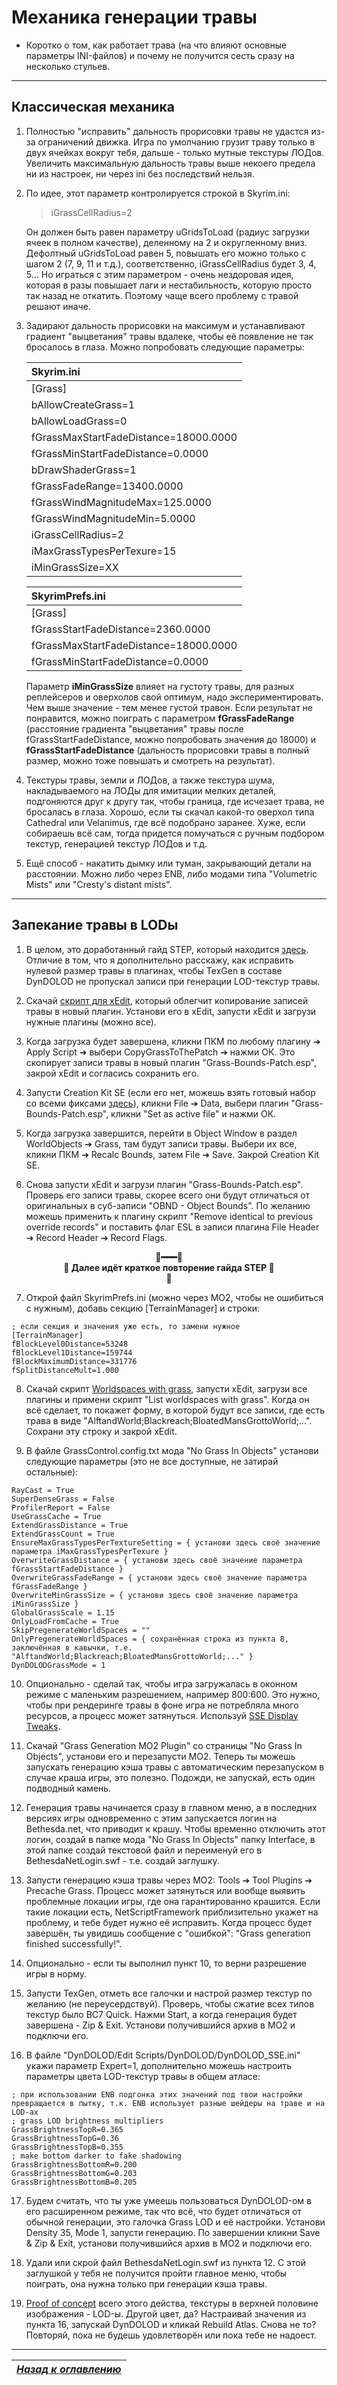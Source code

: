 # Механика генерации травы

+ Коротко о том, как работает трава (на что влияют основные параметры INI-файлов) и почему не получится сесть сразу на несколько стульев.

------

## Классическая механика

1) Полностью "исправить" дальность прорисовки травы не удастся из-за ограничений движка. Игра по умолчанию грузит траву только в двух ячейках вокруг тебя, дальше - только мутные текстуры ЛОДов. Увеличить максимальную дальность травы выше некоего предела ни из настроек, ни через ini без последствий нельзя.

2) По идее, этот параметр контролируется строкой в Skyrim.ini:

    > iGrassCellRadius=2

    Он должен быть равен параметру uGridsToLoad (радиус загрузки ячеек в полном качестве), деленному на 2 и округленному вниз. Дефолтный uGridsToLoad равен 5, повышать его можно только с шагом 2 (7, 9, 11 и т.д.), соответственно, iGrassCellRadius будет 3, 4, 5... Но играться с этим параметром - очень нездоровая идея, которая в разы повышает лаги и нестабильность, которую просто так назад не откатить. Поэтому чаще всего проблему с травой решают иначе.

3) Задирают дальность прорисовки на максимум и устанавливают градиент "выцветания" травы вдалеке, чтобы её появление не так бросалось в глаза. Можно попробовать следующие параметры:

    | Skyrim.ini                            |
    |:--------------------------------------|
    | [Grass]                               |
    | bAllowCreateGrass=1                   |
    | bAllowLoadGrass=0                     |
    | fGrassMaxStartFadeDistance=18000.0000 |
    | fGrassMinStartFadeDistance=0.0000     |
    | bDrawShaderGrass=1                    |
    | fGrassFadeRange=13400.0000            |
    | fGrassWindMagnitudeMax=125.0000       |
    | fGrassWindMagnitudeMin=5.0000         |
    | iGrassCellRadius=2                    |
    | iMaxGrassTypesPerTexure=15            |
    | iMinGrassSize=XX                      |

    | SkyrimPrefs.ini                       |
    |:--------------------------------------|
    | [Grass]                               |
    | fGrassStartFadeDistance=2360.0000     |
    | fGrassMaxStartFadeDistance=18000.0000 |
    | fGrassMinStartFadeDistance=0.0000     |

    Параметр **iMinGrassSize** влияет на густоту травы, для разных реплейсеров и оверхолов свой оптимум, надо экспериментировать. Чем выше значение - тем менее густой травон. Если результат не понравится, можно поиграть с параметром **fGrassFadeRange** (расстояние градиента "выцветания" травы после fGrassStartFadeDistance, можно попробовать значения до 18000) и **fGrassStartFadeDistance** (дальность прорисовки травы в полный размер, можно тоже повышать и смотреть на результат).

4) Текстуры травы, земли и ЛОДов, а также текстура шума, накладываемого на ЛОДы для имитации мелких деталей, подгоняются друг к другу так, чтобы граница, где исчезает трава, не бросалась в глаза. Хорошо, если ты скачал какой-то оверхол типа Cathedral или Velanimus, где всё подобрано заранее. Хуже, если собираешь всё сам, тогда придется помучаться с ручным подбором текстур, генерацией текстур ЛОДов и т.д.

5) Ещё способ - накатить дымку или туман, закрывающий детали на расстоянии. Можно либо через ENB, либо модами типа "Volumetric Mists" или "Cresty's distant mists".

------

## Запекание травы в LODы

1) В целом, это доработанный гайд STEP, который находится [здесь](https://stepmodifications.org/wiki/SkyrimSE:Grass_LOD_Guide). Отличие в том, что я дополнительно расскажу, как исправить нулевой размер травы в плагинах, чтобы TexGen в составе DynDOLOD не пропускал записи при генерации LOD-текстур травы.

2) Скачай [скрипт для xEdit](https://link.meridiano-web.com/sse:xedit-grass), который облегчит копирование записей травы в новый плагин. Установи его в xEdit, запусти xEdit и загрузи нужные плагины (можно все).

3) Когда загрузка будет завершена, кликни ПКМ по любому плагину ➔ Apply Script ➔ выбери CopyGrassToThePatch ➔ нажми ОК. Это скопирует записи травы в новый плагин "Grass-Bounds-Patch.esp", закрой xEdit и согласись сохранить его.

4) Запусти Creation Kit SE (если его нет, можешь взять готовый набор со всеми фиксами [здесь](http://link.meridiano-web.com/sse:ck-1573)), кликни File ➔ Data, выбери плагин "Grass-Bounds-Patch.esp", кликни "Set as active file" и нажми ОК.

5) Когда загрузка завершится, перейти в Object Window в раздел WorldObjects ➔ Grass, там будут записи травы. Выбери их все, кликни ПКМ ➔ Recalc Bounds, затем File ➔ Save. Закрой Creation Kit SE.

6) Снова запусти xEdit и загрузи плагин "Grass-Bounds-Patch.esp". Проверь его записи травы, скорее всего они будут отличаться от оригинальных в суб-записи "OBND - Object Bounds". По желанию можешь применить к плагину скрипт "Remove identical to previous override records" и поставить флаг ESL в записи плагина File Header ➔ Record Header ➔ Record Flags.

<b><p align="center">🔷━━━🔷  
🔷 Далее идёт краткое повторение гайда STEP 🔷  
🔷</p></b>

7) Открой файл SkyrimPrefs.ini (можно через МО2, чтобы не ошибиться с нужным), добавь секцию [TerrainManager] и строки:
```
; если секция и значения уже есть, то замени нужное
[TerrainManager]
fBlockLevel0Distance=53248
fBlockLevel1Distance=159744
fBlockMaximumDistance=331776
fSplitDistanceMult=1.000
```

8) Скачай скрипт [Worldspaces with grass](https://www.nexusmods.com/skyrimspecialedition/mods/55152), запусти xEdit, загрузи все плагины и примени скрипт "List worldspaces with grass". Когда он всё сделает, то покажет форму, в которой будут все записи, где есть трава в виде "AlftandWorld;Blackreach;BloatedMansGrottoWorld;...". Сохрани эту строку и закрой xEdit.

9) В файле GrassControl.config.txt мода "No Grass In Objects" установи следующие параметры (это не все доступные, не затирай остальные):
```
RayCast = True
SuperDenseGrass = False
ProfilerReport = False
UseGrassCache = True
ExtendGrassDistance = True
ExtendGrassCount = True
EnsureMaxGrassTypesPerTextureSetting = { установи здесь своё значение параметра iMaxGrassTypesPerTexure }
OverwriteGrassDistance = { установи здесь своё значение параметра fGrassStartFadeDistance }
OverwriteGrassFadeRange = { установи здесь своё значение параметра fGrassFadeRange }
OverwriteMinGrassSize = { установи здесь своё значение параметра iMinGrassSize }
GlobalGrassScale = 1.15
OnlyLoadFromCache = True
SkipPregenerateWorldSpaces = ""
OnlyPregenerateWorldSpaces = { сохранённая строка из пункта 8, заключённая в кавычки, т.е. "AlftandWorld;Blackreach;BloatedMansGrottoWorld;..." }
DynDOLODGrassMode = 1
```

10) Опционально - сделай так, чтобы игра загружалась в оконном режиме с маленьким разрешением, например 800:600. Это нужно, чтобы при рендеринге травы в фоне игра не потребляла много ресурсов, а процесс может затянуться. Используй [SSE Display Tweaks](https://www.nexusmods.com/skyrimspecialedition/mods/34705).

11) Скачай "Grass Generation MO2 Plugin" со страницы "No Grass In Objects", установи его и перезапусти МО2. Теперь ты можешь запускать генерацию кэша травы с автоматическим перезапуском в случае краша игры, это полезно. Подожди, не запускай, есть один подводный камень.

12) Генерация травы начинается сразу в главном меню, а в последних версиях игры одновременно с этим запускается логин на Bethesda.net, что приводит к крашу. Чтобы временно отключить этот логин, создай в папке мода "No Grass In Objects" папку Interface, в этой папке создай текстовой файл и переименуй его в BethesdaNetLogin.swf - т.е. создай заглушку.

13) Запусти генерацию кэша травы через МО2: Tools ➔ Tool Plugins ➔ Precache Grass. Процесс может затянуться или вообще выявить проблемные локации игры, где она гарантированно крашится. Если такие локации есть, NetScriptFramework приблизительно укажет на проблему, и тебе будет нужно её исправить. Когда процесс будет завершён, ты увидишь сообщение с "ошибкой": "Grass generation finished successfully!".

14) Опционально - если ты выполнил пункт 10, то верни разрешение игры в норму.

15) Запусти TexGen, отметь все галочки и настрой размер текстур по желанию (не переусердствуй). Проверь, чтобы сжатие всех типов текстур было BC7 Quick. Нажми Start, а когда генерация будет завершена - Zip & Exit. Установи получившийся архив в МО2 и подключи его.

16) В файле "DynDOLOD/Edit Scripts/DynDOLOD/DynDOLOD_SSE.ini" укажи параметр Expert=1, дополнительно можешь настроить параметры цвета LOD-текстур травы в общем атласе:
```
; при использовании ENB подгонка этих значений под твои настройки превращается в пытку, т.к. ENB использует разные шейдеры на траве и на LOD-ах
; grass LOD brightness multipliers
GrassBrightnessTopR=0.365
GrassBrightnessTopG=0.36
GrassBrightnessTopB=0.355
; make bottom darker to fake shadowing
GrassBrightnessBottomR=0.200
GrassBrightnessBottomG=0.203
GrassBrightnessBottomB=0.205
```

17) Будем считать, что ты уже умеешь пользоваться DynDOLOD-ом в его расширенном режиме, так что всё, что будет отличаться от обычной генерации, это галочка Grass LOD и её настройки. Установи Density 35, Mode 1, запусти генерацию. По завершении кликни Save & Zip & Exit, установи получившийся архив в МО2 и подключи его.

18) Удали или скрой файл BethesdaNetLogin.swf из пункта 12. С этой заглушкой у тебя не получится пройти главное меню, чтобы поиграть, она нужна только при генерации кэша травы.

19) [Proof of concept](https://i.imgur.com/bZhmcqR.png) всего этого действа, текстуры в верхней половине изображения - LOD-ы. Другой цвет, да? Настраивай значения из пункта 16, запускай DynDOLOD и кликай Rebuild Atlas. Снова не то? Повторяй, пока не будешь удовлетворён или пока тебе не надоест.

------

|[*Назад к оглавлению*](../01_Оглавление.md)|
|:---:|
